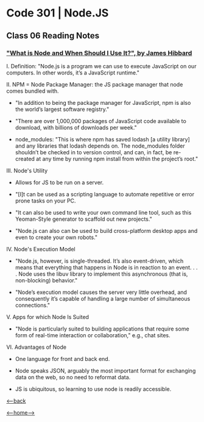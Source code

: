 # Code 301 | Node.JS

## Class 06 Reading Notes

### ["What is Node and When Should I Use It?", by James Hibbard](https://www.sitepoint.com/an-introduction-to-node-js/)

I. Definition: "Node.js is a program we can use to execute JavaScript on our computers. In other words, it’s a JavaScript runtime."

II. NPM = Node Package Manager: the JS package manager that node comes bundled with.

- "In addition to being the package manager for JavaScript, npm is also the world’s largest software registry."

- "There are over 1,000,000 packages of JavaScript code available to download, with billions of downloads per week."

- node_modules: "This is where npm has saved lodash [a utility library] and any libraries that lodash depends on. The node_modules folder shouldn’t be checked in to version control, and can, in fact, be re-created at any time by running npm install from within the project’s root."

III. Node's Utility

- Allows for JS to be run on a server.

- "\[I]t can be used as a scripting language to automate repetitive or error prone tasks on your PC. 

- "It can also be used to write your own command line tool, such as this Yeoman-Style generator to scaffold out new projects."

- "Node.js can also can be used to build cross-platform desktop apps and even to create your own robots."

IV. Node's Execution Model

- "Node.js, however, is single-threaded. It’s also event-driven, which means that everything that happens in Node is in reaction to an event. . . . Node uses the libuv library to implement this asynchronous (that is, non-blocking) behavior."

- "Node’s execution model causes the server very little overhead, and consequently it’s capable of handling a large number of simultaneous connections."

V. Apps for which Node Is Suited

- "Node is particularly suited to building applications that require some form of real-time interaction or collaboration," e.g., chat sites.

VI. Advantages of Node

- One language for front and back end. 

- Node speaks JSON, arguably the most important format for exchanging data on the web, so no need to reformat data.

- JS is ubiquitous, so learning to use node is readily accessible.

[<--back](301week1.md)

[<--home-->](../../README.md)
